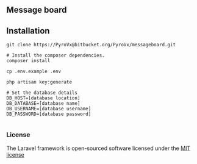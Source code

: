 ## Message board

## Installation

```{r, engine='bash', count_lines}
git clone https://PyroVx@bitbucket.org/PyroVx/messageboard.git

# Install the composer dependencies.
composer install

cp .env.example .env

php artisan key:generate

# Set the database details
DB_HOST=[database location]
DB_DATABASE=[database name]
DB_USERNAME=[database username]
DB_PASSWORD=[database password]


```

### License

The Laravel framework is open-sourced software licensed under the [MIT license](http://opensource.org/licenses/MIT)
